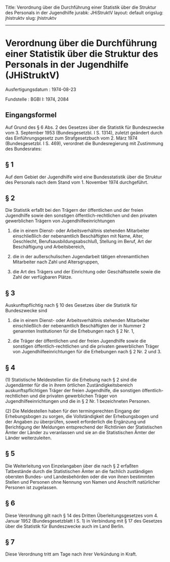 Title: Verordnung über die Durchführung einer Statistik über die Struktur des Personals
  in der Jugendhilfe
jurabk: JHiStruktV
layout: default
origslug: jhistruktv
slug: jhistruktv

---

# Verordnung über die Durchführung einer Statistik über die Struktur des Personals in der Jugendhilfe (JHiStruktV)

Ausfertigungsdatum
:   1974-08-23

Fundstelle
:   BGBl I: 1974, 2084



## Eingangsformel

Auf Grund des § 6 Abs. 2 des Gesetzes über die Statistik für
Bundeszwecke vom 3. September 1953 (Bundesgesetzbl. I S. 1314),
zuletzt geändert durch das Einführungsgesetz zum Strafgesetzbuch vom
2\. März 1974 (Bundesgesetzbl. I S. 469), verordnet die Bundesregierung
mit Zustimmung des Bundesrates:


## § 1

Auf dem Gebiet der Jugendhilfe wird eine Bundesstatistik über die
Struktur des Personals nach dem Stand vom 1. November 1974
durchgeführt.


## § 2

Die Statistik erfaßt bei den Trägern der öffentlichen und der freien
Jugendhilfe sowie den sonstigen öffentlich-rechtlichen und den
privaten gewerblichen Trägern von Jugendhilfeeinrichtungen

1.  die in einem Dienst- oder Arbeitsverhältnis stehenden Mitarbeiter
    einschließlich der nebenamtlich Beschäftigten mit Name, Alter,
    Geschlecht, Berufsausbildungsabschluß, Stellung im Beruf, Art der
    Beschäftigung und Arbeitsbereich,


2.  die in der außerschulischen Jugendarbeit tätigen ehrenamtlichen
    Mitarbeiter nach Zahl und Altersgruppen,


3.  die Art des Trägers und der Einrichtung oder Geschäftsstelle sowie die
    Zahl der verfügbaren Plätze.





## § 3

Auskunftspflichtig nach § 10 des Gesetzes über die Statistik für
Bundeszwecke sind

1.  die in einem Dienst- oder Arbeitsverhältnis stehenden Mitarbeiter
    einschließlich der nebenamtlich Beschäftigten der in Nummer 2
    genannten Institutionen für die Erhebungen nach § 2 Nr. 1,


2.  die Träger der öffentlichen und der freien Jugendhilfe sowie die
    sonstigen öffentlich-rechtlichen und die privaten gewerblichen Träger
    von Jugendhilfeeinrichtungen für die Erhebungen nach § 2 Nr. 2 und 3.





## § 4

(1) Statistische Meldestellen für die Erhebung nach § 2 sind die
Jugendämter für die in ihrem örtlichen Zuständigkeitsbereich
auskunftspflichtigen Träger der freien Jugendhilfe, die sonstigen
öffentlich-rechtlichen und die privaten gewerblichen Träger von
Jugendhilfeeinrichtungen und die in § 2 Nr. 1 bezeichneten Personen.

(2) Die Meldestellen haben für den termingerechten Eingang der
Erhebungsbogen zu sorgen, die Vollständigkeit der Erhebungsbogen und
der Angaben zu überprüfen, soweit erforderlich die Ergänzung und
Berichtigung der Meldungen entsprechend der Richtlinien der
Statistischen Ämter der Länder zu veranlassen und sie an die
Statistischen Ämter der Länder weiterzuleiten.


## § 5

Die Weiterleitung von Einzelangaben über die nach § 2 erfaßten
Tatbestände durch die Statistischen Ämter an die fachlich zuständigen
obersten Bundes- und Landesbehörden oder die von ihnen bestimmten
Stellen und Personen ohne Nennung von Namen und Anschrift natürlicher
Personen ist zugelassen.


## § 6

Diese Verordnung gilt nach § 14 des Dritten Überleitungsgesetzes vom
4\. Januar 1952 (Bundesgesetzblatt I S. 1) in Verbindung mit § 17 des
Gesetzes über die Statistik für Bundeszwecke auch im Land Berlin.


## § 7

Diese Verordnung tritt am Tage nach ihrer Verkündung in Kraft.

